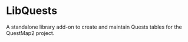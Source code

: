 # LibQuests
A standalone library add-on to create and maintain Quests tables for the QuestMap2 project.
